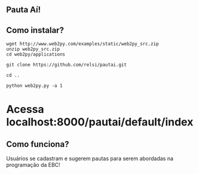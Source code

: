 Pauta Aí!
----------------------

## Como instalar?


    wget http://www.web2py.com/examples/static/web2py_src.zip
    unzip web2py_src.zip
    cd web2py/applications

    git clone https://github.com/relsi/pautai.git

    cd ..

    python web2py.py -a 1

  # Acessa localhost:8000/pautai/default/index


## Como funciona?

Usuários se cadastram e sugerem pautas para serem abordadas na programação da EBC!
